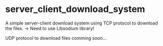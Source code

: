 # server_client_download_system

A simple server-client download system using TCP protocol to download the files.
-> Need to use Libsodium library!

UDP protocol to download files comming soon...
